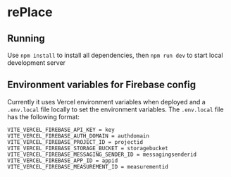 # rePlace

## Running

Use `npm install` to install all dependencies, then `npm run dev` to start local development server

## Environment variables for Firebase config

Currently it uses Vercel environment variables when deployed and a `.env.local` file locally to set the environment variables. The `.env.local` file has the following format:

```
VITE_VERCEL_FIREBASE_API_KEY = key
VITE_VERCEL_FIREBASE_AUTH_DOMAIN = authdomain
VITE_VERCEL_FIREBASE_PROJECT_ID = projectid
VITE_VERCEL_FIREBASE_STORAGE_BUCKET = storagebucket
VITE_VERCEL_FIREBASE_MESSAGING_SENDER_ID = messagingsenderid
VITE_VERCEL_FIREBASE_APP_ID = appid
VITE_VERCEL_FIREBASE_MEASUREMENT_ID = measurementid
```
